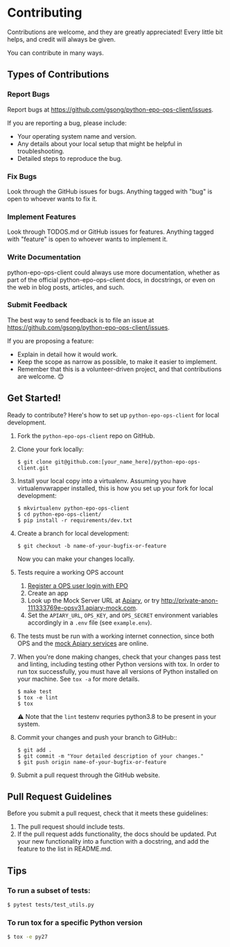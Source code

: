 # Contributing

Contributions are welcome, and they are greatly appreciated! Every little bit
helps, and credit will always be given.

You can contribute in many ways.

## Types of Contributions

### Report Bugs

Report bugs at <https://github.com/gsong/python-epo-ops-client/issues>.

If you are reporting a bug, please include:

- Your operating system name and version.
- Any details about your local setup that might be helpful in troubleshooting.
- Detailed steps to reproduce the bug.

### Fix Bugs

Look through the GitHub issues for bugs. Anything tagged with "bug" is open to
whoever wants to fix it.

### Implement Features

Look through TODOS.md or GitHub issues for features. Anything tagged with
"feature" is open to whoever wants to implement it.

### Write Documentation

python-epo-ops-client could always use more documentation, whether as part of
the official python-epo-ops-client docs, in docstrings, or even on the web in
blog posts, articles, and such.

### Submit Feedback

The best way to send feedback is to file an issue at
https://github.com/gsong/python-epo-ops-client/issues.

If you are proposing a feature:

- Explain in detail how it would work.
- Keep the scope as narrow as possible, to make it easier to implement.
- Remember that this is a volunteer-driven project, and that contributions are
  welcome. 😊

## Get Started!

Ready to contribute? Here's how to set up `python-epo-ops-client` for local
development.

1.  Fork the `python-epo-ops-client` repo on GitHub.
2.  Clone your fork locally:

    ```
    $ git clone git@github.com:[your_name_here]/python-epo-ops-client.git
    ```

3.  Install your local copy into a virtualenv. Assuming you have
    virtualenvwrapper installed, this is how you set up your fork for local
    development:

    ```
    $ mkvirtualenv python-epo-ops-client
    $ cd python-epo-ops-client/
    $ pip install -r requirements/dev.txt
    ```

4.  Create a branch for local development:

    ```
    $ git checkout -b name-of-your-bugfix-or-feature
    ```

    Now you can make your changes locally.

5.  Tests require a working OPS account

    1.  [Register a OPS user login with EPO][ops registration]
    2.  Create an app
    3.  Look up the Mock Server URL at [Apiary][apiary ops], or try
        <http://private-anon-111333769e-opsv31.apiary-mock.com>.
    4.  Set the `APIARY_URL`, `OPS_KEY`, and `OPS_SECRET` environment variables
        accordingly in a `.env` file (see `example.env`).

6.  The tests must be run with a working internet connection, since both OPS and
    the [mock Apiary services][apiary ops] are online.

7.  When you're done making changes, check that your changes pass test and
    linting, including testing other Python versions with tox. In order to run
    tox successfully, you must have all versions of Python installed on your
    machine. See `tox -a` for more details.

    ```
    $ make test
    $ tox -e lint
    $ tox
    ```

    ⚠️ Note that the `lint` testenv requries python3.8 to be present in your
    system.

8.  Commit your changes and push your branch to GitHub::

    ```
    $ git add .
    $ git commit -m "Your detailed description of your changes."
    $ git push origin name-of-your-bugfix-or-feature
    ```

9.  Submit a pull request through the GitHub website.

## Pull Request Guidelines

Before you submit a pull request, check that it meets these guidelines:

1.  The pull request should include tests.
2.  If the pull request adds functionality, the docs should be updated. Put your
    new functionality into a function with a docstring, and add the feature to
    the list in README.md.

## Tips

### To run a subset of tests:

```sh
$ pytest tests/test_utils.py
```

### To run tox for a specific Python version

```sh
$ tox -e py27
```

[apiary ops]: http://docs.opsv31.apiary.io
[ops registration]: https://developers.epo.org/user/register
